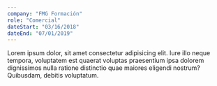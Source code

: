 ```yaml
---
company: "FMG Formación"
role: "Comercial"
dateStart: "03/16/2018"
dateEnd: "07/01/2019"
---
```


Lorem ipsum dolor, sit amet consectetur adipisicing elit. Iure illo neque tempora, voluptatem est quaerat voluptas praesentium ipsa dolorem dignissimos nulla ratione distinctio quae maiores eligendi nostrum? Quibusdam, debitis voluptatum.